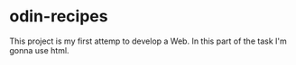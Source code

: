 # odin-recipes

This project is my first attemp to develop a Web.
In this part of the task I'm gonna use html.
